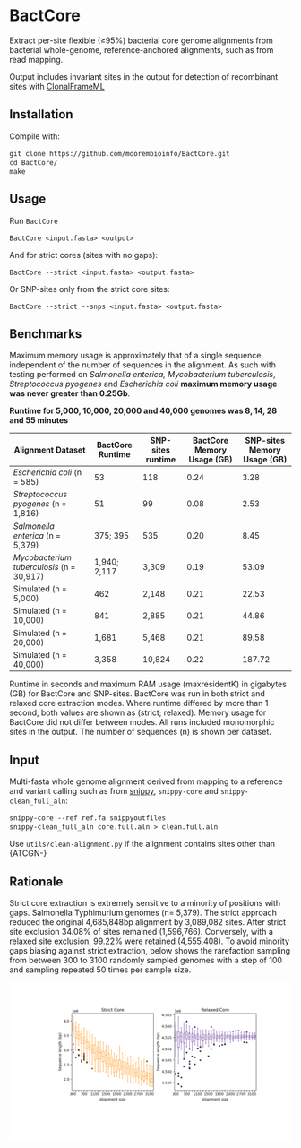 # BactCore
Extract per-site flexible (≥95%) bacterial core genome alignments from bacterial whole-genome, reference-anchored alignments, such as from read mapping. 

Output includes invariant sites in the output for detection of recombinant sites with [ClonalFrameML](https://github.com/xavierdidelot/ClonalFrameML)




## Installation
Compile with:
```shell
git clone https://github.com/moorembioinfo/BactCore.git
cd BactCore/
make
```
## Usage

Run `BactCore`

```shell
BactCore <input.fasta> <output>
```


And for strict cores (sites with no gaps):
```shell
BactCore --strict <input.fasta> <output.fasta>
```
Or SNP-sites only from the strict core sites:
```shell
BactCore --strict --snps <input.fasta> <output.fasta>
```


## Benchmarks
Maximum memory usage is approximately that of a single sequence, independent of the number of sequences in the alignment. As such with testing performed on _Salmonella enterica,_ _Mycobacterium tuberculosis_, _Streptococcus pyogenes_ and _Escherichia coli_ **maximum memory usage was never greater than 0.25Gb**. 

**Runtime for 5,000, 10,000, 20,000 and 40,000 genomes was 8, 14, 28 and 55 minutes**




| Alignment Dataset                     | BactCore Runtime | SNP-sites runtime |  BactCore Memory Usage (GB) |  SNP-sites Memory Usage (GB) |
|--------------------------------------|----------------------|------------------------|-----------------------------|------------------------------|
| *Escherichia coli* (n = 585)         | 53                   | 118                    | 0.24                        | 3.28                         |
| *Streptococcus pyogenes* (n = 1,816) | 51                   | 99                     | 0.08                        | 2.53                         |
| *Salmonella enterica* (n = 5,379)    | 375; 395             | 535                    | 0.20                        | 8.45                         |
| *Mycobacterium tuberculosis* (n = 30,917) | 1,940; 2,117     | 3,309                  | 0.19                        | 53.09                        |
| Simulated (n = 5,000)                | 462                  | 2,148                  | 0.21                        | 22.53                        |
| Simulated (n = 10,000)               | 841                  | 2,885                  | 0.21                        | 44.86                        |
| Simulated (n = 20,000)               | 1,681                | 5,468                  | 0.21                        | 89.58                        |
| Simulated (n = 40,000)               | 3,358                | 10,824                 | 0.22                        | 187.72                       |


Runtime in seconds and maximum RAM usage (maxresidentK) in gigabytes (GB) for BactCore and SNP-sites. BactCore was run in both strict and relaxed core extraction modes. Where runtime differed by more than 1 second, both values are shown as (strict; relaxed). Memory usage for BactCore did not differ between modes. All runs included monomorphic sites in the output. The number of sequences (n) is shown per dataset.

## Input

Multi-fasta whole genome alignment derived from mapping to a reference and variant calling such as from [snippy](https://github.com/tseemann/snippy), `snippy-core` and `snippy-clean_full_aln`:

```shell
snippy-core --ref ref.fa snippyoutfiles 
snippy-clean_full_aln core.full.aln > clean.full.aln
```

Use `utils/clean-alignment.py` if the alignment contains sites other than {ATCGN-}


## Rationale
Strict core extraction is extremely sensitive to a minority of positions with gaps. Salmonella Typhimurium genomes (n= 5,379). The strict approach reduced the original 4,685,848bp alignment by 3,089,082 sites. After strict site exclusion 34.08% of sites remained (1,596,766). Conversely, with a relaxed site exclusion, 99.22% were retained (4,555,408). To avoid minority gaps biasing against strict extraction, below shows the rarefaction sampling from between 300 to 3100 randomly sampled genomes with a step of 100 and sampling repeated 50 times per sample size. 


![Project Logo](https://github.com/moorembioinfo/BactCore/blob/main/image/rarefaction.png)


